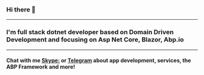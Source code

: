 ### Hi there 👋
---
<h3>I'm full stack dotnet developer based on Domain Driven Development and focusing on Asp Net Core, Blazor, Abp.io</h3>

---
#### Chat with me [Skype:](https://join.skype.com/invite/bzmjtChofezi) or [Telegram](https://t.me/Writesd) about app development, services, the ABP Framework and more!

<!--
**SergeyDavidovich/SergeyDavidovich** is a ✨ _special_ ✨ repository because its `README.md` (this file) appears on your GitHub profile.

Here are some ideas to get you started:

- 🔭 I’m currently working on ...
- 🌱 I’m currently learning ...
- 👯 I’m looking to collaborate on ...
- 🤔 I’m looking for help with ...
- 💬 Ask me about ...
- 📫 How to reach me: ...
- 😄 Pronouns: ...
- ⚡ Fun fact: ...
-->
